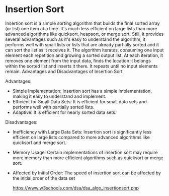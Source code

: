 # Insertion Sort

Insertion sort is a simple sorting algorithm that builds the final sorted array (or list) one item at a time. It's much less efficient on large lists than more advanced algorithms like quicksort, heapsort, or merge sort. Still, it provides several advantages such as it's easy to understand the algorithm, it performs well with small lists or lists that are already partially sorted and it can sort the list as it receives it. The algorithm iterates, consuming one input element each repetition and growing a sorted output list. At each iteration, it removes one element from the input data, finds the location it belongs within the sorted list and inserts it there. It repeats until no input elements remain.
Advantages and Disadvantages of Insertion Sort

Advantages:

- Simple Implementation: Insertion sort has a simple implementation, making it easy to understand and implement.
- Efficient for Small Data Sets: It is efficient for small data sets and performs well with partially sorted lists.
- Adaptive: It is efficient for nearly sorted data sets.

Disadvantages:

- Inefficiency with Large Data Sets: Insertion sort is significantly less efficient on large lists compared to more advanced algorithms like quicksort and merge sort.
- Memory Usage: Certain implementations of insertion sort may require more memory than more efficient algorithms such as quicksort or merge sort.
- Affected by Initial Order: The speed of insertion sort can be affected by the initial order of the data set

  https://www.w3schools.com/dsa/dsa_algo_insertionsort.php
